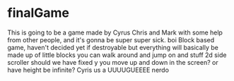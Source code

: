 # finalGame
This is going to be a game made by Cyrus Chris and Mark with some help from other people, and it's gonna be super super sick.
boi
Block based game, haven't decided yet if destroyable but everything will basically be made up of little blocks you can walk around and jump on and stuff
2d side scroller
should we have fixed y you move up and down in the screen? or have height be infinite?
Cyris us a UUUUGUEEEE nerdo